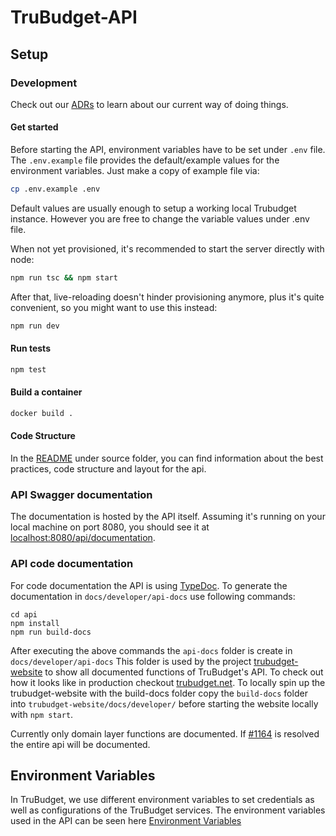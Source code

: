 # TruBudget-API

## Setup

### Development

Check out our [ADRs](../doc/adr/) to learn about our current way of doing things.

#### Get started

Before starting the API, environment variables have to be set under `.env` file. The `.env.example` file provides the default/example values for the environment variables. Just make a copy of example file via:

```bash
cp .env.example .env
```

Default values are usually enough to setup a working local Trubudget instance. However you are free to change the variable values under .env file.

When not yet provisioned, it's recommended to start the server directly with node:

```bash
npm run tsc && npm start
```

After that, live-reloading doesn't hinder provisioning anymore, plus it's quite convenient, so you might want to use this instead:

```bash
npm run dev
```

#### Run tests

```bash
npm test
```

#### Build a container

```bash
docker build .
```

#### Code Structure

In the [README](./src/README.md) under source folder, you can find information about the best practices, code structure and layout for the api.

### API Swagger documentation

The documentation is hosted by the API itself. Assuming it's running on your local machine on port 8080, you should see it at [localhost:8080/api/documentation](http://localhost:8080/api/documentation).

### API code documentation

For code documentation the API is using [TypeDoc](https://typedoc.org).
To generate the documentation in `docs/developer/api-docs` use following commands:

```
cd api
npm install
npm run build-docs
```

After executing the above commands the `api-docs` folder is create in `docs/developer/api-docs`
This folder is used by the project [trubudget-website](https://github.com/openkfw/trubudget-website) to show all documented functions of TruBudget's API.
To check out how it looks like in production checkout [trubudget.net](https://trubudget.net/docs/developer/api-docs/modules/).
To locally spin up the trubudget-website with the build-docs folder copy the `build-docs` folder into `trubudget-website/docs/developer/` before starting the website locally with `npm start`.

Currently only domain layer functions are documented. If [#1164](https://github.com/openkfw/TruBudget/issues/1164) is resolved the entire api will be documented.

## Environment Variables

In TruBudget, we use different environment variables to set credentials as well as configurations of the TruBudget services. The environment variables used in the API can be seen here [Environment Variables](./environment-variables.md)
